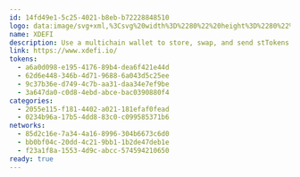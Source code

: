 ```yaml
---
id: 14fd49e1-5c25-4021-b8eb-b72228848510
logo: data:image/svg+xml,%3Csvg%20width%3D%2280%22%20height%3D%2280%22%20viewBox%3D%220%200%2080%2080%22%20fill%3D%22none%22%20xmlns%3D%22http%3A%2F%2Fwww.w3.org%2F2000%2Fsvg%22%3E%0A%3Cg%20opacity%3D%220.5%22%20filter%3D%22url(%23filter0_f_209_1787)%22%3E%0A%3Cpath%20fill-rule%3D%22evenodd%22%20clip-rule%3D%22evenodd%22%20d%3D%22M36.6134%2043.231C40.304%2043.4639%2043.9818%2042.6084%2047.1873%2040.7711L49.1299%2041.9221C45.3902%2044.3646%2040.9572%2045.5347%2036.4944%2045.2574C34.7992%2045.2594%2033.1222%2044.9104%2031.5697%2044.2324C30.0171%2043.5544%2028.623%2042.5622%2027.4756%2041.3188C26.5743%2040.1937%2025.9255%2038.8893%2025.5728%2037.4934C25.2202%2036.0974%2025.1721%2034.6424%2025.4316%2033.2264C25.587%2032.1622%2025.9078%2031.1287%2026.3825%2030.163L26.4536%2030.0188C27.9636%2027.1526%2030.1974%2024.728%2032.9348%2022.9845C35.6872%2021.2308%2038.8468%2020.2133%2042.1087%2020.0301C45.3707%2019.8467%2048.6249%2020.504%2051.5579%2021.9382C54.4792%2023.3662%2056.9777%2025.5267%2058.8077%2028.2076C60.6281%2030.8726%2061.7118%2033.9682%2061.95%2037.1832C62.1882%2040.398%2061.5723%2043.6186%2060.1646%2046.5209C58.7491%2049.4348%2056.5946%2051.9301%2053.9145%2053.7601C51.2216%2055.6%2048.0974%2056.7159%2044.8446%2057L44.6672%2054.9911C47.5645%2054.7383%2050.3474%2053.7449%2052.7467%2052.107C55.1331%2050.4764%2057.0513%2048.2536%2058.3119%2045.6583C59.5666%2043.0726%2060.1157%2040.2032%2059.9042%2037.3388C59.6926%2034.4745%2058.7278%2031.7161%2057.1068%2029.3411C55.4779%2026.9525%2053.2537%2025.0267%2050.6524%2023.7528C48.0412%2022.4731%2045.1435%2021.8847%2042.2379%2022.0443C39.3325%2022.2039%2036.5171%2023.1062%2034.063%2024.6644C31.6215%2026.2153%2029.6283%2028.3739%2028.2795%2030.9268L28.2271%2031.0338C27.8443%2031.812%2027.5849%2032.6445%2027.4582%2033.5019C27.2391%2034.6389%2027.2686%2035.8096%2027.5447%2036.9342C27.8207%2038.0589%2028.3368%2039.111%2029.0578%2040.0189C30.0306%2041.0396%2031.2028%2041.8512%2032.5022%2042.4035C33.8016%2042.956%2035.2007%2043.2376%2036.6134%2043.231ZM37.7289%2047.9324C42.604%2047.8188%2047.3053%2046.1049%2051.1029%2043.0568L52.9567%2044.1553C51.2954%2045.7479%2046.5259%2049.4773%2037.8455%2049.954C37.17%2050.0063%2036.5212%2050.0063%2035.9029%2050.0063C28.3555%2050.0063%2025.1423%2047.4487%2025%2047.3325L25.7386%2046.4604L26.3067%2045.7701C26.337%2045.7967%2029.689%2048.3695%2037.7289%2047.9324ZM54.5878%2045.1388C53.4836%2046.5668%2052.1279%2047.7828%2050.587%2048.7275C45.1467%2052.1849%2038.2269%2052.6313%2033.3816%2052.3907L33.2836%2054.4099C34.1002%2054.4494%2034.8796%2054.4669%2035.6392%2054.4669C49.3013%2054.4669%2054.8223%2048.3392%2056.3646%2046.1514L54.5866%2045.1226L54.5878%2045.1388ZM54.9624%2037.2216C54.6985%2037.4014%2054.3871%2037.4994%2054.0675%2037.5032C53.6354%2037.5052%2053.2199%2037.3362%2052.9126%2037.0336C52.605%2036.7309%2052.4305%2036.3192%2052.4271%2035.8884C52.4271%2035.57%2052.5216%2035.2587%2052.6988%2034.9935C52.876%2034.7284%2053.1281%2034.5215%2053.423%2034.3987C53.718%2034.2759%2054.0428%2034.2428%2054.3566%2034.3034C54.6704%2034.3642%2054.9592%2034.5161%2055.1865%2034.74C55.4139%2034.9638%2055.5698%2035.2497%2055.6346%2035.5615C55.6993%2035.8734%2055.6701%2036.1975%2055.5505%2036.4929C55.4308%2036.7883%2055.2262%2037.0417%2054.9624%2037.2216Z%22%20fill%3D%22%234465E4%22%2F%3E%0A%3C%2Fg%3E%0A%3Cpath%20fill-rule%3D%22evenodd%22%20clip-rule%3D%22evenodd%22%20d%3D%22M32.1827%2045.3703C36.3721%2045.6347%2040.5469%2044.6636%2044.1856%2042.578L46.3907%2043.8845C42.1456%2046.6571%2037.1136%2047.9853%2032.0477%2047.6705C30.1235%2047.6729%2028.2198%2047.2767%2026.4575%2046.507C24.6951%2045.7374%2023.1126%2044.6111%2021.8102%2043.1997C20.787%2041.9226%2020.0505%2040.442%2019.6503%2038.8574C19.25%2037.2727%2019.1953%2035.6211%2019.4899%2034.0137C19.6663%2032.8058%2020.0304%2031.6326%2020.5693%2030.5364L20.6501%2030.3727C22.364%2027.1192%2024.8997%2024.367%2028.007%2022.3878C31.1314%2020.3971%2034.718%2019.2421%2038.4207%2019.0341C42.1235%2018.826%2045.8174%2019.5721%2049.1467%2021.2001C52.4629%2022.8211%2055.299%2025.2735%2057.3763%2028.3168C59.4427%2031.3419%2060.6728%2034.8558%2060.9432%2038.5052C61.2136%2042.1545%2060.5146%2045.8103%2058.9166%2049.1048C57.3097%2052.4125%2054.8642%2055.245%2051.8219%2057.3223C48.765%2059.4108%2045.2187%2060.6775%2041.5263%2061L41.325%2058.7197C44.6138%2058.4327%2047.7727%2057.3051%2050.4963%2055.4458C53.2052%2053.5948%2055.3825%2051.0716%2056.8135%2048.1257C58.2378%2045.1905%2058.861%2041.9334%2058.6209%2038.6819C58.3808%2035.4305%2057.2856%2032.2993%2055.4455%2029.6034C53.5965%2026.892%2051.0718%2024.706%2048.119%2023.26C45.1549%2021.8073%2041.8656%2021.1394%2038.5674%2021.3206C35.2693%2021.5018%2032.0735%2022.526%2029.2878%2024.2947C26.5164%2026.0552%2024.2537%2028.5055%2022.7227%2031.4034L22.6632%2031.5248C22.2287%2032.4082%2021.9342%2033.3533%2021.7904%2034.3265C21.5417%2035.6172%2021.5751%2036.946%2021.8885%2038.2226C22.2018%2039.4992%2022.7877%2040.6936%2023.6061%2041.7242C24.7104%2042.8828%2026.041%2043.8041%2027.516%2044.431C28.991%2045.0582%2030.5792%2045.3778%2032.1827%2045.3703ZM33.449%2050.7071C38.9829%2050.5781%2044.3195%2048.6326%2048.6303%2045.1725L50.7346%2046.4196C48.8489%2048.2274%2043.4348%2052.4607%2033.5814%2053.0018C32.8146%2053.0612%2032.0782%2053.0612%2031.3762%2053.0612C22.8089%2053.0612%2019.1616%2050.158%2019%2050.0261L19.8384%2049.0362L20.4833%2048.2526C20.5177%2048.2828%2024.3227%2051.2032%2033.449%2050.7071ZM52.5862%2047.536C51.3328%2049.1569%2049.7939%2050.5373%2048.0447%2051.6095C41.8692%2055.5342%2034.0143%2056.041%2028.5142%2055.7678L28.4031%2058.0599C29.33%2058.1048%2030.2147%2058.1246%2031.0769%2058.1246C46.5853%2058.1246%2052.8523%2051.1688%2054.603%2048.6854L52.5847%2047.5175L52.5862%2047.536ZM53.0114%2038.5489C52.7118%2038.7529%2052.3583%2038.8642%2051.9956%2038.8685C51.505%2038.8707%2051.0335%2038.6789%2050.6845%2038.3355C50.3355%2037.9919%2050.1373%2037.5245%2050.1335%2037.0355C50.1335%2036.6741%2050.2408%2036.3206%2050.4419%2036.0196C50.6431%2035.7187%2050.9292%2035.4839%2051.264%2035.3444C51.5988%2035.205%2051.9675%2035.1675%2052.3238%2035.2363C52.6799%2035.3053%2053.0078%2035.4778%2053.2658%2035.7319C53.5239%2035.986%2053.7009%2036.3105%2053.7744%2036.6644C53.8479%2037.0185%2053.8148%2037.3863%2053.6789%2037.7216C53.5431%2038.0569%2053.3108%2038.3447%2053.0114%2038.5489Z%22%20fill%3D%22%234465E4%22%2F%3E%0A%3Cdefs%3E%0A%3Cfilter%20id%3D%22filter0_f_209_1787%22%20x%3D%2213%22%20y%3D%228%22%20width%3D%2261%22%20height%3D%2261%22%20filterUnits%3D%22userSpaceOnUse%22%20color-interpolation-filters%3D%22sRGB%22%3E%0A%3CfeFlood%20flood-opacity%3D%220%22%20result%3D%22BackgroundImageFix%22%2F%3E%0A%3CfeBlend%20mode%3D%22normal%22%20in%3D%22SourceGraphic%22%20in2%3D%22BackgroundImageFix%22%20result%3D%22shape%22%2F%3E%0A%3CfeGaussianBlur%20stdDeviation%3D%226%22%20result%3D%22effect1_foregroundBlur_209_1787%22%2F%3E%0A%3C%2Ffilter%3E%0A%3C%2Fdefs%3E%0A%3C%2Fsvg%3E%0A
name: XDEFI
description: Use a multichain wallet to store, swap, and send stTokens securely.
link: https://www.xdefi.io/
tokens:
  - a6a0d098-e195-4176-89b4-dea6f421e44d
  - 62d6e448-346b-4d71-9688-6a043d5c25ee
  - 9c37b36e-d749-4c7b-aa31-daa34e7ef9be
  - 3a647da0-c0d8-4ebd-abce-bac0390880f4
categories:
  - 2055e115-f181-4402-a021-181efaf0fead
  - 0234b96a-17b5-4dd8-83c0-c099585371b6
networks:
  - 85d2c16e-7a34-4a16-8996-304b6673c6d0
  - bb0bf04c-20dd-4c21-9bb1-1b2de47deb1e
  - f23a1f8a-1553-4d9c-abcc-574594210650
ready: true
---
```


